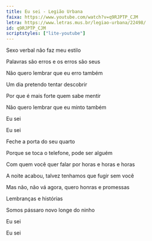 ```yaml
---
title: Eu sei - Legião Urbana
faixa: https://www.youtube.com/watch?v=q9RJPTP_CJM
letra: https://www.letras.mus.br/legiao-urbana/22498/
id: q9RJPTP_CJM
scriptstyles: ["lite-youtube"]
---
```


Sexo verbal não faz meu estilo

Palavras são erros e os erros são seus

Não quero lembrar que eu erro também

Um dia pretendo tentar descobrir

Por que é mais forte quem sabe mentir

Não quero lembrar que eu minto também

Eu sei

Eu sei

Feche a porta do seu quarto

Porque se toca o telefone, pode ser alguém

Com quem você quer falar por horas e horas e horas

A noite acabou, talvez tenhamos que fugir sem você

Mas não, não vá agora, quero honras e promessas

Lembranças e histórias

Somos pássaro novo longe do ninho

Eu sei

Eu sei
